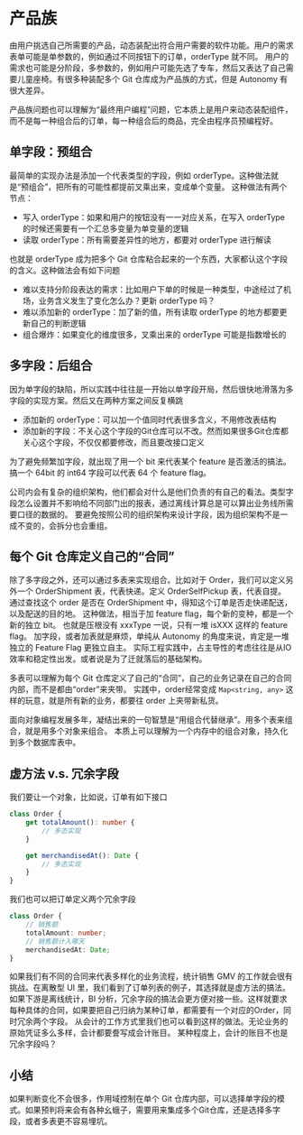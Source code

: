 # 产品族

由用户挑选自己所需要的产品，动态装配出符合用户需要的软件功能。用户的需求表单可能是单参数的，例如通过不同按钮下的订单，orderType 就不同。
用户的需求也可能是分阶段，多参数的，例如用户可能先选了专车，然后又表达了自己需要儿童座椅。有很多种装配多个 Git 仓库成为产品族的方式，但是 Autonomy 有很大差异。

产品族问题也可以理解为“最终用户编程”问题，它本质上是用户来动态装配组件，而不是每一种组合后的订单，每一种组合后的商品，完全由程序员预编程好。

## 单字段：预组合

最简单的实现办法是添加一个代表类型的字段，例如 orderType。这种做法就是“预组合”，把所有的可能性都提前叉乘出来，变成单个变量。
这种做法有两个节点：

* 写入 orderType：如果和用户的按钮没有一一对应关系，在写入 orderType 的时候还需要有一个汇总多变量为单变量的逻辑
* 读取 orderType：所有需要差异性的地方，都要对 orderType 进行解读

也就是 orderType 成为把多个 Git 仓库粘合起来的一个东西，大家都认这个字段的含义。这种做法会有如下问题

* 难以支持分阶段表达的需求：比如用户下单的时候是一种类型，中途经过了机场，业务含义发生了变化怎么办？更新 orderType 吗？
* 难以添加新的 orderType：加了新的值，所有读取 orderType 的地方都要更新自己的判断逻辑
* 组合爆炸：如果变化的维度很多，叉乘出来的 orderType 可能是指数增长的

## 多字段：后组合

因为单字段的缺陷，所以实践中往往是一开始以单字段开局，然后很快地滑落为多字段的实现方案。然后又在两种方案之间反复横跳

* 添加新的 orderType：可以加一个值同时代表很多含义，不用修改表结构
* 添加新的字段：不关心这个字段的Git仓库可以不改。然而如果很多Git仓库都关心这个字段，不仅仅都要修改，而且要改接口定义

为了避免频繁加字段，就出现了用一个 bit 来代表某个 feature 是否激活的搞法。搞一个 64bit 的 int64 字段可以代表 64 个 feature flag。

公司内会有复杂的组织架构，他们都会对什么是他们负责的有自己的看法。类型字段怎么设置并不影响给不同部门出的报表，通过离线计算总是可以算出业务线所需要口径的数据的。
要避免按照公司的组织架构来设计字段，因为组织架构不是一成不变的，会拆分也会重组。

## 每个 Git 仓库定义自己的“合同”

除了多字段之外，还可以通过多表来实现组合。比如对于 Order，我们可以定义另外一个 OrderShipment 表，代表快递。定义 OrderSelfPickup 表，代表自提。
通过查找这个 order 是否在 OrderShipment 中，得知这个订单是否走快递配送，以及配送的目的地。
这种做法，相当于加 feature flag，每个新的变种，都是一个新的独立 bit。
也就是压根没有 xxxType 一说，只有一堆 isXXX 这样的 feature flag。
加字段，或者加表就是麻烦，单纯从 Autonomy 的角度来说，肯定是一堆独立的 Feature Flag 更独立自主。
实际工程实践中，占主导性的考虑往往是从IO效率和稳定性出发。或者说是为了迁就落后的基础架构。

多表可以理解为每个 Git 仓库定义了自己的“合同”，自己的业务记录在自己的合同内部，而不是都由“order”来夹带。
实践中，order经常变成 `Map<string, any>` 这样的玩意，就是所有新的业务，都要往 order 上夹带新私货。

面向对象编程发展多年，凝结出来的一句智慧是“用组合代替继承”。用多个表来组合，就是用多个对象来组合。
本质上可以理解为一个内存中的组合对象，持久化到多个数据库表中。

## 虚方法 v.s. 冗余字段

我们要让一个对象，比如说，订单有如下接口

```ts
class Order {
    get totalAmount(): number {
        // 多态实现
    }

    get merchandisedAt(): Date {
        // 多态实现
    }
}
```

我们也可以把订单定义两个冗余字段

```ts
class Order {
    // 销售额
    totalAmount: number;
    // 销售额计入哪天
    merchandisedAt: Date;
}
```

如果我们有不同的合同来代表多样化的业务流程，统计销售 GMV 的工作就会很有挑战。在离散型 UI 里，我们看到了订单列表的例子，其选择就是虚方法的搞法。
如果下游是离线统计，BI 分析，冗余字段的搞法会更方便对接一些。这样就要求每种具体的合同，如果要把自己归纳为某种订单，都需要有一个对应的Order，同时冗余两个字段。
从会计的工作方式里我们也可以看到这样的做法。无论业务的原始凭证多么多样，会计都要誊写成会计账目。
某种程度上，会计的账目不也是冗余字段吗？

## 小结

如果判断变化不会很多，作用域控制在单个 Git 仓库内部，可以选择单字段的模式。如果预判将来会有各种幺蛾子，需要用来集成多个Git仓库，还是选择多字段，或者多表更不容易埋坑。
